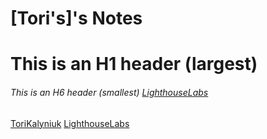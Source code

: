 # [Tori's]'s Notes
# This is an H1 header (largest)
###### This is an H6 header (smallest) [LighthouseLabs](https://www.lighthouselabs.ca/)

[ToriKalyniuk](https://github.com/tori5888)
[LighthouseLabs](https://www.lighthouselabs.ca/)
